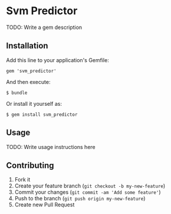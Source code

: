# Svm Predictor

TODO: Write a gem description

## Installation

Add this line to your application's Gemfile:

    gem 'svm_predictor'

And then execute:

    $ bundle

Or install it yourself as:

    $ gem install svm_predictor

## Usage

TODO: Write usage instructions here

## Contributing

1. Fork it
2. Create your feature branch (`git checkout -b my-new-feature`)
3. Commit your changes (`git commit -am 'Add some feature'`)
4. Push to the branch (`git push origin my-new-feature`)
5. Create new Pull Request
